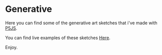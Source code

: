 # Generative

Here you can find some of the generative art sketches that i've made with [P5JS](https://p5js.org/).

You can find live examples of these sketches [Here](http://calvinguillot.com).

Enjoy.
